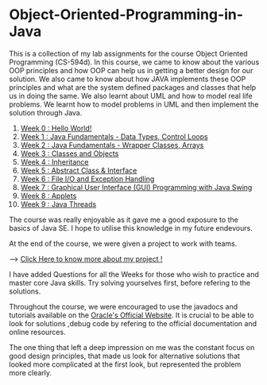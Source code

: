 # Object-Oriented-Programming-in-Java

This is a collection of my lab assignments for the course Object Oriented Programming (CS-594d). In this course, we came to know about the various OOP principles and how OOP can help us in getting a better design for our solution. We also came to know about how JAVA implements these OOP principles and what are the system defined packages and classes that help us in doing the same. We also learnt about UML and how to model real life problems. We learnt how to model problems in UML and then implement the solution through Java.  

1. <a href = "https://github.com/bhaskarcodes/Object-Oriented-Programming-in-Java/tree/master/Week%200">Week 0 : Hello World!</a><br />
2. <a href = "https://github.com/bhaskarcodes/Object-Oriented-Programming-in-Java/tree/master/Week%208">Week 1 : Java Fundamentals - Data Types, Control Loops</a><br />
2. <a href = "https://github.com/bhaskarcodes/Object-Oriented-Programming-in-Java/tree/master/Week%201">Week 2 : Java Fundamentals - Wrapper Classes, Arrays</a><br />
3. <a href = "https://github.com/bhaskarcodes/Object-Oriented-Programming-in-Java/tree/master/Week%202">Week 3 : Classes and Objects</a><br />
4. <a href = "https://github.com/bhaskarcodes/Object-Oriented-Programming-in-Java/tree/master/Week%203">Week 4 : Inheritance</a><br />
5. <a href = "https://github.com/bhaskarcodes/Object-Oriented-Programming-in-Java/tree/master/Week%204">Week 5 : Abstract Class & Interface</a><br />
6. <a href = "https://github.com/bhaskarcodes/Object-Oriented-Programming-in-Java/tree/master/Week%205">Week 6 : File I/O and Exception Handling</a><br />
7. <a href = "https://github.com/bhaskarcodes/Object-Oriented-Programming-in-Java/tree/master/Week%206">Week 7 : Graphical User Interface (GUI) Programming with Java Swing</a><br />
8. <a href = "https://github.com/bhaskarcodes/Object-Oriented-Programming-in-Java/tree/master/Week%207">Week 8 : Applets</a><br />
9. <a href = "https://github.com/bhaskarcodes/Object-Oriented-Programming-in-Java/tree/master/Week%208">Week 9 : Java Threads</a><br />

The course was really enjoyable as it gave me a good exposure to the basics of Java SE. I hope to utilise this knowledge in my future endevours.

At the end of the course, we were given a project to work with teams.

--> <a href = "https://github.com/bhaskarcodes/Quarks">Click Here  to know more about my project !</a>

I have added Questions for all the Weeks for those who wish to practice and master core Java skills. Try solving yourselves first, before refering to the solutions. 

Throughout the course, we were encouraged to use the javadocs and tutorials available on the <a href = "https://docs.oracle.com/javase/tutorial/">Oracle's Official Website</a>. It is crucial to be able to look for solutions ,debug code by refering to the official documentation and online resources. 

The one thing that left a deep impression on me was the constant focus on good design principles, that made us look for alternative solutions that looked more complicated at the first look, but represented the problem more clearly. 
